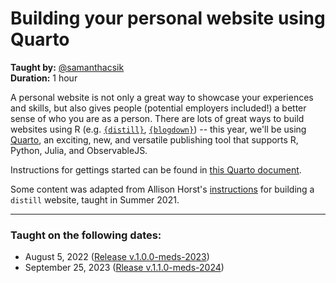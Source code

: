 # Building your personal website using Quarto
**Taught by:** [@samanthacsik](https://github.com/samanthacsik)  
**Duration:** 1 hour

A personal website is not only a great way to showcase your experiences and skills, but also gives people (potential employers included!) a better sense of who you are as a person. There are lots of great ways to build websites using R (e.g. [`{distill}`](https://rstudio.github.io/distill/website.html), [`{blogdown}`](https://bookdown.org/yihui/blogdown/)) -- this year, we'll be using [Quarto](https://quarto.org/docs/websites/), an exciting, new, and versatile publishing tool that supports R, Python, Julia, and ObservableJS.

Instructions for gettings started can be found in [this Quarto document](https://ucsb-meds.github.io/creating-quarto-websites/).

Some content was adapted from Allison Horst's [instructions](https://docs.google.com/document/d/1c0SZiVvp32UTJ9sK_yVjI8ou6pVdFRXsY2236tiTA1c/edit) for building a `distill` website, taught in Summer 2021.

---

### Taught on the following dates:
- August 5, 2022 ([Release v.1.0.0-meds-2023](https://github.com/UCSB-MEDS/creating-quarto-websites/releases/tag/v1.0.0-meds-2023))
- September 25, 2023 ([Rlease v.1.1.0-meds-2024]())


